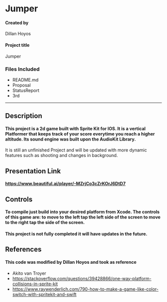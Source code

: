 # Jumper 

#### Created by
Dillan Hoyos

#### Project title
Jumper

### Files Included
- README.md
- Proposal
- StatusReport
- 3rd

***
## Description

#### This project is a 2d game built with Sprite Kit for IOS. It is a vertical Platformer that keeps track of your score everytime you reach a higher altitude. Its sound engine was built upon the AudioKit Library. 
It is still an unfinished Project and will be updated with more dynamic features such as shooting and changes in background.

## Presentation Link
#### https://www.beautiful.ai/player/-MZrjCo3cZrKOrJ6DtD7

## Controls 

#### To compile just build into your desired platform from Xcode.  The controls of this game are: to move to the left tap the left side of the screen to move to the right tap the side of the screen. 

#### This project is not fully completed it will have updates in the future.
 
 ## References 
 
#### This code was modified by Dillan Hoyos and took as reference 
- Akito van Troyer 
- https://stackoverflow.com/questions/39428866/one-way-platform-collisions-in-sprite-kit
- https://www.raywenderlich.com/790-how-to-make-a-game-like-color-switch-with-spritekit-and-swift


